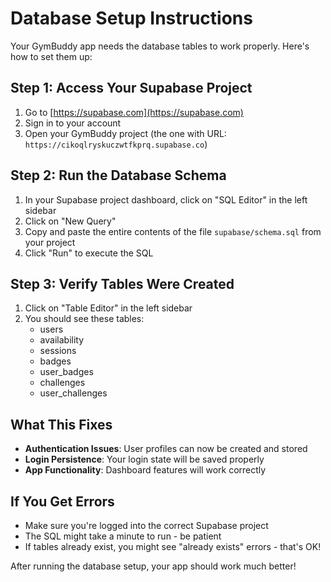 # Database Setup Instructions

Your GymBuddy app needs the database tables to work properly. Here's how to set them up:

## Step 1: Access Your Supabase Project

1. Go to [https://supabase.com](https://supabase.com)
2. Sign in to your account
3. Open your GymBuddy project (the one with URL: `https://cikoqlryskuczwtfkprq.supabase.co`)

## Step 2: Run the Database Schema

1. In your Supabase project dashboard, click on "SQL Editor" in the left sidebar
2. Click on "New Query"
3. Copy and paste the entire contents of the file `supabase/schema.sql` from your project
4. Click "Run" to execute the SQL

## Step 3: Verify Tables Were Created

1. Click on "Table Editor" in the left sidebar
2. You should see these tables:
   - users
   - availability
   - sessions
   - badges
   - user_badges
   - challenges
   - user_challenges

## What This Fixes

- **Authentication Issues**: User profiles can now be created and stored
- **Login Persistence**: Your login state will be saved properly
- **App Functionality**: Dashboard features will work correctly

## If You Get Errors

- Make sure you're logged into the correct Supabase project
- The SQL might take a minute to run - be patient
- If tables already exist, you might see "already exists" errors - that's OK!

After running the database setup, your app should work much better!